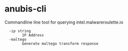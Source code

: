 # anubis-cli
Commandline line tool for querying intel.malwareroulette.io


```
  -ip string
        IP Address
  -maltego
        Generate maltego transform response
```        
